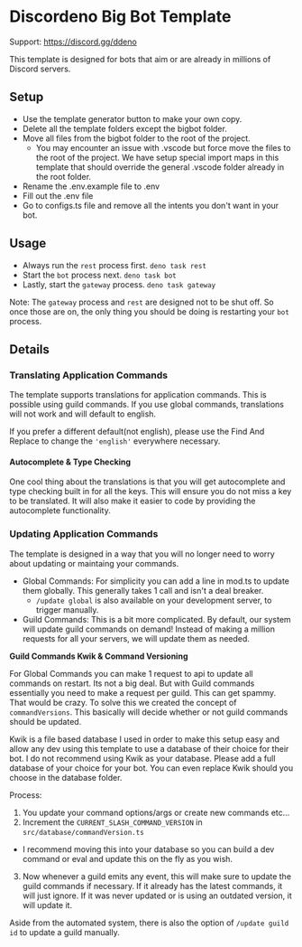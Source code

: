 # Discordeno Big Bot Template

Support: <https://discord.gg/ddeno>

This template is designed for bots that aim or are already in millions of
Discord servers.

## Setup

- Use the template generator button to make your own copy.
- Delete all the template folders except the bigbot folder.
- Move all files from the bigbot folder to the root of the project.
  - You may encounter an issue with .vscode but force move the files to the root
    of the project. We have setup special import maps in this template that
    should override the general .vscode folder already in the root folder.
- Rename the .env.example file to .env
- Fill out the .env file
- Go to configs.ts file and remove all the intents you don't want in your bot.

## Usage

- Always run the `rest` process first. `deno task rest`
- Start the `bot` process next. `deno task bot`
- Lastly, start the `gateway` process. `deno task gateway`

Note: The `gateway` process and `rest` are designed not to be shut off. So once
those are on, the only thing you should be doing is restarting your `bot`
process.

## Details

### Translating Application Commands

The template supports translations for application commands. This is possible
using guild commands. If you use global commands, translations will not work and
will default to english.

If you prefer a different default(not english), please use the Find And Replace
to change the `'english'` everywhere necessary.

#### Autocomplete & Type Checking

One cool thing about the translations is that you will get autocomplete and type
checking built in for all the keys. This will ensure you do not miss a key to be
translated. It will also make it easier to code by providing the autocomplete
functionality.

### Updating Application Commands

The template is designed in a way that you will no longer need to worry about
updating or maintaing your commands.

- Global Commands: For simplicity you can add a line in mod.ts to update them
  globally. This generally takes 1 call and isn't a deal breaker.
  - `/update global` is also available on your development server, to trigger
    manually.
- Guild Commands: This is a bit more complicated. By default, our system will
  update guild commands on demand! Instead of making a million requests for all
  your servers, we will update them as needed.

**Guild Commands Kwik & Command Versioning**

For Global Commands you can make 1 request to api to update all commands on
restart. Its not a big deal. But with Guild commands essentially you need to
make a request per guild. This can get spammy. That would be crazy. To solve
this we created the concept of `commandVersions`. This basically will decide
whether or not guild commands should be updated.

Kwik is a file based database I used in order to make this setup easy and allow
any dev using this template to use a database of their choice for their bot. I
do not recommend using Kwik as your database. Please add a full database of your
choice for your bot. You can even replace Kwik should you choose in the database
folder.

Process:

1. You update your command options/args or create new commands etc...
2. Increment the `CURRENT_SLASH_COMMAND_VERSION` in
   `src/database/commandVersion.ts`

- I recommend moving this into your database so you can build a dev command or
  eval and update this on the fly as you wish.

3. Now whenever a guild emits any event, this will make sure to update the guild
   commands if necessary. If it already has the latest commands, it will just
   ignore. If it was never updated or is using an outdated version, it will
   update it.

Aside from the automated system, there is also the option of `/update guild id`
to update a guild manually.
